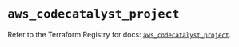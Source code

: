 # `aws_codecatalyst_project`

Refer to the Terraform Registry for docs: [`aws_codecatalyst_project`](https://registry.terraform.io/providers/hashicorp/aws/5.85.0/docs/resources/codecatalyst_project).

